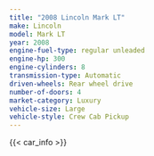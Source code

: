 ```yaml
---
title: "2008 Lincoln Mark LT"
make: Lincoln
model: Mark LT
year: 2008
engine-fuel-type: regular unleaded
engine-hp: 300
engine-cylinders: 8
transmission-type: Automatic
driven-wheels: Rear wheel drive
number-of-doors: 4
market-category: Luxury
vehicle-size: Large
vehicle-style: Crew Cab Pickup
---
```


{{< car_info >}}

